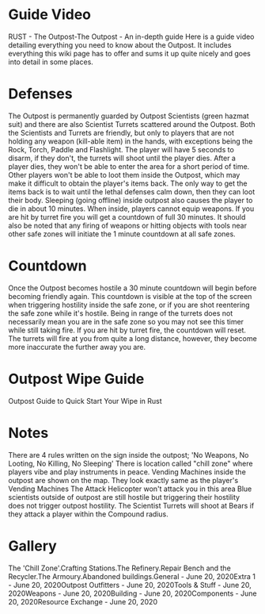 # Guide Video

 RUST - The Outpost-The Outpost - An in-depth guide 
Here is a guide video detailing everything you need to know about the Outpost. It includes everything this wiki page has to offer and sums it up quite nicely and goes into detail in some places.
# Defenses

The Outpost is permanently guarded by Outpost Scientists (green hazmat suit) and there are also Scientist Turrets scattered around the Outpost. Both the Scientists and Turrets are friendly, but only to players that are not holding any weapon (kill-able item) in the hands, with exceptions being the Rock, Torch, Paddle and Flashlight. The player will have 5 seconds to disarm, if they don't, the turrets will shoot until the player dies. After a player dies, they won't be able to enter the area for a short period of time. Other players won't be able to loot them inside the Outpost, which may make it difficult to obtain the player's items back. The only way to get the items back is to wait until the lethal defenses calm down, then they can loot their body. Sleeping (going offline) inside outpost also causes the player to die in about 10 minutes. 
When inside, players cannot equip weapons. 
If you are hit by turret fire you will get a countdown of full 30 minutes. It should also be noted that any firing of weapons or hitting objects with tools near other safe zones will initiate the 1 minute countdown at all safe zones.
# Countdown

Once the Outpost becomes hostile a 30 minute countdown will begin before becoming friendly again. This countdown is visible at the top of the screen when triggering hostility inside the safe zone, or if you are shot reentering the safe zone while it's hostile. Being in range of the turrets does not necessarily mean you are in the safe zone so you may not see this timer while still taking fire.
If you are hit by turret fire, the countdown will reset. The turrets will fire at you from quite a long distance, however, they become more inaccurate the further away you are. 
# Outpost Wipe Guide

 Outpost Guide to Quick Start Your Wipe in Rust 
# Notes

There are 4 rules written on the sign inside the outpost; 'No Weapons, No Looting, No Killing, No Sleeping'
There is location called "chill zone" where players vibe and play instruments in peace.
Vending Machines inside the outpost are shown on the map. They look exactly same as the player's Vending Machines
The Attack Helicopter won't attack you in this area
Blue scientists outside of outpost are still hostile but triggering their hostility does not trigger outpost hostility.
The Scientist Turrets will shoot at Bears if they attack a player within the Compound radius.
# Gallery 

The 'Chill Zone'.Crafting Stations.The Refinery.Repair Bench and the Recycler.The Armoury.Abandoned buildings.General - June 20, 2020Extra 1 - June 20, 2020Outpost Outfitters - June 20, 2020Tools & Stuff - June 20, 2020Weapons - June 20, 2020Building - June 20, 2020Components - June 20, 2020Resource Exchange - June 20, 2020
